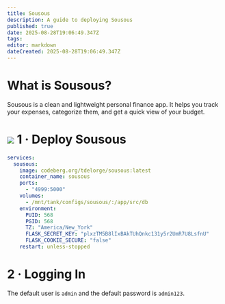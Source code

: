 ```yaml
---
title: Sousous
description: A guide to deploying Sousous
published: true
date: 2025-08-28T19:06:49.347Z
tags: 
editor: markdown
dateCreated: 2025-08-28T19:06:49.347Z
---
```


# What is Sousous?
Sousous is a clean and lightweight personal finance app. It helps you track your expenses, categorize them, and get a quick view of your budget.

# <img src="/docker.png" class="tab-icon"> 1 · Deploy Sousous
```yaml
services:
  sousous:
    image: codeberg.org/tdelorge/sousous:latest
    container_name: sousous
    ports:
      - "4999:5000"
    volumes:
      - /mnt/tank/configs/sousous/:/app/src/db
    environment:
      PUID: 568
      PGID: 568
      TZ: "America/New_York"
      FLASK_SECRET_KEY: "plxzTM5B8lIxBAkTUhQnkc131y5r2UmR7U8LsfnU"
      FLASK_COOKIE_SECURE: "false"
    restart: unless-stopped
```

# 2 · Logging In
The default user is `admin` and the default password is `admin123`.